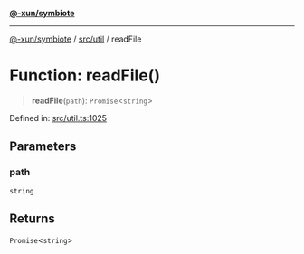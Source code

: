 [**@-xun/symbiote**](../../../README.md)

***

[@-xun/symbiote](../../../README.md) / [src/util](../README.md) / readFile

# Function: readFile()

> **readFile**(`path`): `Promise`\<`string`\>

Defined in: [src/util.ts:1025](https://github.com/Xunnamius/symbiote/blob/261741e26a03ae661b506c3872cb86af79a07f11/src/util.ts#L1025)

## Parameters

### path

`string`

## Returns

`Promise`\<`string`\>
